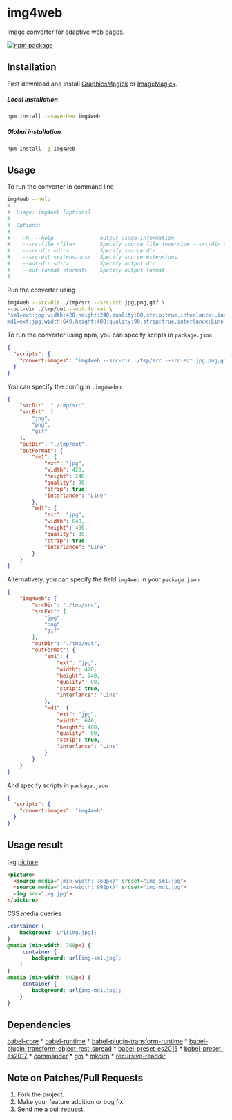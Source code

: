 # img4web
Image converter for adaptive web pages.

[![npm package](https://nodei.co/npm/img4web.png?downloads=true&downloadRank=true&stars=true)](https://www.npmjs.com/package/img4web)

## Installation

First download and install [GraphicsMagick](http://www.graphicsmagick.org/) or [ImageMagick](http://www.imagemagick.org/).

##### Local installation
```sh
npm install --save-dev img4web
```

##### Global installation
```sh
npm install -g img4web
```

## Usage

To run the converter in command line

```sh
img4web --help
#
#  Usage: img4web [options]
#
#  Options:
#
#    -h, --help               output usage information
#    --src-file <file>        Specify source file (override --src-dir and --src-ext)
#    --src-dir <dir>          Specify source dir
#    --src-ext <extensions>   Specify source extensions
#    --out-dir <dir>          Specify output dir
#    --out-format <format>    Specify output format
#
```

Run the converter using

```sh
img4web --src-dir ./tmp/src --src-ext jpg,png,gif \
--out-dir ./tmp/out --out-format \
'sm1=ext:jpg,width:420,height:240,quality:80,strip:true,interlance:Line;\
md1=ext:jpg,width:640,height:480:quality:90,strip:true,interlance:Line'
```

To run the converter using npm, you can specify scripts in `package.json`

```json
{
  "scripts": {
    "convert-images": "img4web --src-dir ./tmp/src --src-ext jpg,png,gif --out-dir ./tmp/out --out-format 'sm1=ext:jpg,width:420,height:240,quality:80,strip:true,interlance:Line;md1=ext:jpg,width:640,height:480,quality:90,strip:true,interlance:Line'"
  }
}
```

You can specify the config in `.img4webrc`

```json
{
    "srcDir": "./tmp/src",
    "srcExt": [
        "jpg",
        "png",
        "gif"
    ],
    "outDir": "./tmp/out",
    "outFormat": {
        "sm1": {
            "ext": "jpg",
            "width": 420,
            "height": 240,
            "quality": 80,
            "strip": true,
            "interlance": "Line"
        },
        "md1": {
            "ext": "jpg",
            "width": 640,
            "height": 480,
            "quality": 90,
            "strip": true,
            "interlance": "Line"
        }
    }
}
```

Alternatively, you can specify the field `img4web` in your `package.json`

```json
{
    "img4web": {
        "srcDir": "./tmp/src",
        "srcExt": [
            "jpg",
            "png",
            "gif"
        ],
        "outDir": "./tmp/out",
        "outFormat": {
            "sm1": {
                "ext": "jpg",
                "width": 420,
                "height": 240,
                "quality": 80,
                "strip": true,
                "interlance": "Line"
            },
            "md1": {
                "ext": "jpg",
                "width": 640,
                "height": 480,
                "quality": 90,
                "strip": true,
                "interlance": "Line"
            }
        }
    }
}
```

And specify scripts in `package.json`

```json
{
  "scripts": {
    "convert-images": "img4web"
  }
}
```

## Usage result

tag [picture](https://developer.mozilla.org/en/docs/Web/HTML/Element/picture)

```html
<picture>
  <source media="(min-width: 768px)" srcset="img-sm1.jpg">
  <source media="(min-width: 992px)" srcset="img-md1.jpg">
  <img src="img.jpg">
</picture>
```

CSS media queries

```css
.container {
    background: url(img.jpg);
}
@media (min-width: 768px) {
    .container {
        background: url(img-sm1.jpg);
    }
}
@media (min-width: 992px) {
    .container {
        background: url(img-md1.jpg);
    }
}
```

## Dependencies
[babel-core](https://www.npmjs.com/package/babel-core) * 
[babel-runtime](https://www.npmjs.com/package/babel-runtime) * 
[babel-plugin-transform-runtime](https://www.npmjs.com/package/babel-plugin-transform-runtime) * 
[babel-plugin-transform-object-rest-spread](https://www.npmjs.com/package/babel-plugin-transform-object-rest-spread) * 
[babel-preset-es2015](https://www.npmjs.com/package/babel-preset-es2015) * 
[babel-preset-es2017](https://www.npmjs.com/package/babel-preset-es2017) * 
[commander](https://www.npmjs.com/package/commander) * 
[gm](https://www.npmjs.com/package/gm) * 
[mkdirp](https://www.npmjs.com/package/mkdirp) * 
[recursive-readdir](https://www.npmjs.com/package/recursive-readdir)

## Note on Patches/Pull Requests

1. Fork the project.
2. Make your feature addition or bug fix.
3. Send me a pull request.
